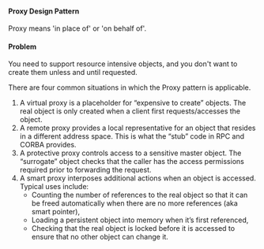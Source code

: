 #### Proxy Design Pattern


Proxy means 'in place of' or 'on behalf of'.

#### Problem
You need to support resource intensive objects, and you don't want to create them unless and
until requested.


There are four common situations in which the Proxy pattern is applicable.

1. A virtual proxy is a placeholder for “expensive to create” objects. The real object is only created when a client 
   first requests/accesses the object.
2. A remote proxy provides a local representative for an object that resides in a different address space. This is what 
   the “stub” code in RPC and CORBA provides.
3. A protective proxy controls access to a sensitive master object. The “surrogate” object checks that the caller has 
   the access permissions required prior to forwarding the request.
4. A smart proxy interposes additional actions when an object is accessed. Typical uses include: 
    * Counting the number of references to the real object so that it can be freed automatically when there are no 
    more references (aka smart pointer),
    * Loading a persistent object into memory when it’s first referenced,
    * Checking that the real object is locked before it is accessed to ensure that no other object can change it.